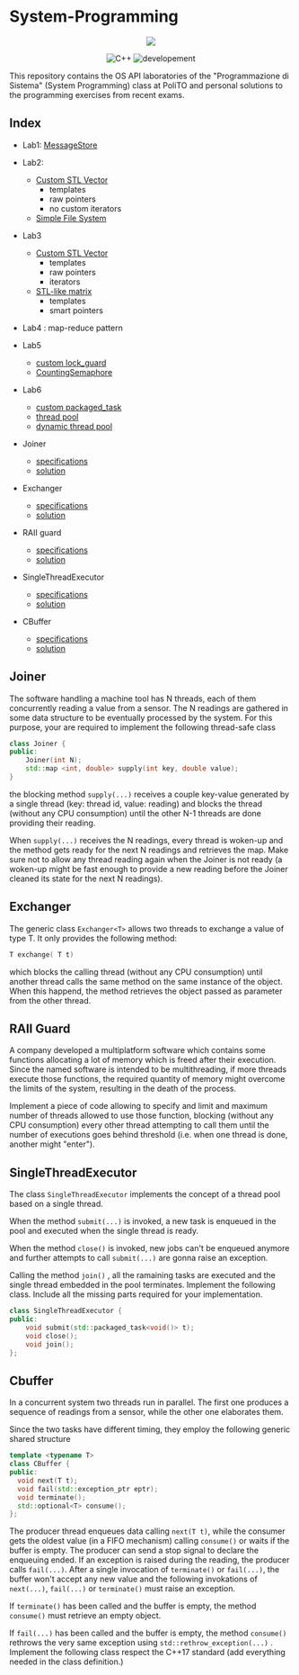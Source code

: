 # System-Programming

<p align="center">
<a href="https://imgbb.com/"><img src="https://www.politocomunica.polito.it/var/politocomunica/storage/images/media/images/marchio_e_logotipo_politecnico_di_torino/55127-3-ita-IT/marchio_e_logotipo_politecnico_di_torino_full.png"></a>
</p> 

<p align="center">
 <img alt="C++" src="https://img.shields.io/badge/cmake-v3.0.0-green"/>
 <img alt="developement" src="https://img.shields.io/badge/C++-11 | 14 | 17 | 20-blue.svg?style=flat&logo=c%2B%2B"/> 

</p>

This repository contains the OS API laboratories of the "Programmazione di Sistema" (System Programming) class at PoliTO and personal solutions to the programming exercises from recent exams.

## Index
* Lab1: [MessageStore](Lab1)

* Lab2:
  - [Custom STL Vector](Lab2/ex2)
    - templates
    - raw pointers
    - no custom iterators
  - [Simple File System](Lab2/ex3) 
  
* Lab3
  - [Custom STL Vector](Lab3/ex1)
    - templates
    - raw pointers
    - iterators
  - [STL-like matrix](Lab3/ex2)
    - templates
    - smart pointers
  
* Lab4 : map-reduce pattern

* Lab5
  - [custom lock_guard](Lab5/mylockguard.h)
  - [CountingSemaphore](Lab5/CountingSemaphore.h)
  
* Lab6
  - [custom packaged_task](Lab6/myptask.h)
  - [thread pool](Lab6/threadpool.h)
  - [dynamic thread pool](Lab6/dynamic_pool.h)
  
* Joiner

  - [specifications](#Joiner)
  -  [solution](exams/Joiner.h)

* Exchanger

  - [specifications](#Exchanger)
  - [solution](exams/Exchanger.h)

* RAII guard

  - [specifications](#RAIIGuard)
  - [solution](exams/raii_guard.h)

* SingleThreadExecutor

  - [specifications](#SingleThreadExecutor)
  - [solution](exams/SingleThreadExecutor.h)

* CBuffer 

  - [specifications](#CBuffer)
  - [solution](exams/CBuffer.h)
  
  
  
## Joiner

The software handling a machine tool has N  threads, each of them concurrently reading a value from a sensor. The N readings are gathered in some data structure to be eventually processed by the system. For this purpose, your are required to implement the following thread-safe class

```C++
class Joiner {
public: 
    Joiner(int N);
    std::map <int, double> supply(int key, double value);
}
```

  the blocking method `supply(...)` receives a couple key-value generated by a single thread (key: thread id, value: reading) and blocks the thread (without any CPU consumption) until the other N-1 threads are done providing their reading. 

When `supply(...)` receives the N readings, every thread is woken-up  and the method gets ready for the next N readings and retrieves the map. Make sure not to allow any thread reading again when the Joiner is not ready (a woken-up might be fast enough to provide a new reading before the Joiner cleaned its state for the next N readings).

## Exchanger

The generic class `Exchanger<T>` allows two threads to exchange a value of type T.  It only provides the following method:

```C++ 
T exchange( T t)
```

which blocks the calling thread (without any CPU consumption) until another thread calls the same method on the same instance of the object. When this happend, the method retrieves the object passed as parameter from the other thread.  

## RAII Guard

A company developed a multiplatform software which contains some functions allocating a lot of memory which is freed after their execution. Since the named software is intended to be multithreading, if more threads execute those functions, the required quantity of memory might overcome the limits of the system, resulting in the death of the process. 

Implement a piece of code allowing to specify and limit and maximum number of threads allowed to use those function, blocking (without any CPU consumption) every other thread attempting to call them until the number of executions goes behind threshold (i.e. when one thread is done, another might "enter").  

## SingleThreadExecutor

The class `SingleThreadExecutor` implements the concept of a thread pool based on a single thread. 

When the method `submit(...)` is invoked, a new task is enqueued in the pool and executed when the single thread is ready.

When the method `close()` is invoked, new jobs can't be enqueued anymore and further attempts to call `submit(...)` are gonna raise an exception. 

Calling the method `join()` , all the ramaining tasks are executed and the single thread embedded in the pool terminates.
Implement the following class. Include all the missing parts required for your implementation.

```C++
class SingleThreadExecutor {
public:
    void submit(std::packaged_task<void()> t); 
    void close(); 
    void join(); 
};
```



## Cbuffer 

In a concurrent system two threads run in parallel. The first one produces a sequence of readings from a sensor, while the other one elaborates them. 

Since the two tasks have different timing, they employ the following generic shared structure 

```C++
template <typename T>
class CBuffer {
public:
  void next(T t);
  void fail(std::exception_ptr eptr);
  void terminate();
  std::optional<T> consume();
};
```

  The producer thread enqueues data calling `next(T t)`, while the consumer gets the oldest value (in a FIFO mechanism) calling `consume()` or waits if the buffer is empty. The producer can send a stop signal to declare the enqueuing ended. 
If an exception is raised during the reading, the producer calls `fail(...)`. After a single invocation of  `terminate()` or `fail(...)`, the buffer won't accept any new value and the following invokations of `next(...)`, `fail(...)` or `terminate()` must raise an exception. 

If `terminate()` has been called and the buffer is empty, the method `consume()` must retrieve an empty object. 

If `fail(...)` has been called and the buffer is empty, the method `consume()` rethrows the very same exception using `std::rethrow_exception(...)` .
Implement the following class respect the C++17 standard (add everything needed in the class definition.)


